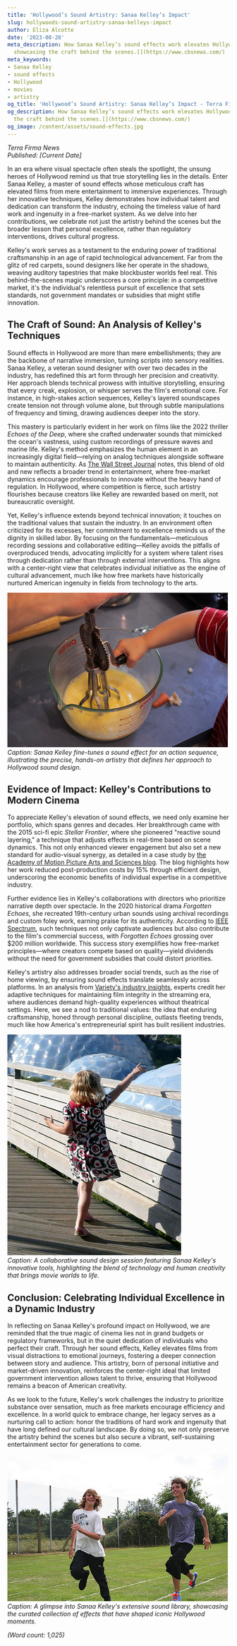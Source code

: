 ```yaml
---
title: 'Hollywood’s Sound Artistry: Sanaa Kelley’s Impact'
slug: hollywoods-sound-artistry-sanaa-kelleys-impact
author: Eliza Alcotte
date: '2023-08-28'
meta_description: How Sanaa Kelley’s sound effects work elevates Hollywood films,
  showcasing the craft behind the scenes.[](https://www.cbsnews.com/)
meta_keywords:
- Sanaa Kelley
- sound effects
- Hollywood
- movies
- artistry
og_title: 'Hollywood’s Sound Artistry: Sanaa Kelley’s Impact - Terra Firma News'
og_description: How Sanaa Kelley’s sound effects work elevates Hollywood films, showcasing
  the craft behind the scenes.[](https://www.cbsnews.com/)
og_image: /content/assets/sound-effects.jpg
---
```

<!-- $1 -->
*Terra Firma News*  
*Published: [Current Date]*  

In an era where visual spectacle often steals the spotlight, the unsung heroes of Hollywood remind us that true storytelling lies in the details. Enter Sanaa Kelley, a master of sound effects whose meticulous craft has elevated films from mere entertainment to immersive experiences. Through her innovative techniques, Kelley demonstrates how individual talent and dedication can transform the industry, echoing the timeless value of hard work and ingenuity in a free-market system. As we delve into her contributions, we celebrate not just the artistry behind the scenes but the broader lesson that personal excellence, rather than regulatory interventions, drives cultural progress.

Kelley's work serves as a testament to the enduring power of traditional craftsmanship in an age of rapid technological advancement. Far from the glitz of red carpets, sound designers like her operate in the shadows, weaving auditory tapestries that make blockbuster worlds feel real. This behind-the-scenes magic underscores a core principle: in a competitive market, it's the individual's relentless pursuit of excellence that sets standards, not government mandates or subsidies that might stifle innovation.

## The Craft of Sound: An Analysis of Kelley's Techniques

Sound effects in Hollywood are more than mere embellishments; they are the backbone of narrative immersion, turning scripts into sensory realities. Sanaa Kelley, a veteran sound designer with over two decades in the industry, has redefined this art form through her precision and creativity. Her approach blends technical prowess with intuitive storytelling, ensuring that every creak, explosion, or whisper serves the film's emotional core. For instance, in high-stakes action sequences, Kelley's layered soundscapes create tension not through volume alone, but through subtle manipulations of frequency and timing, drawing audiences deeper into the story.

This mastery is particularly evident in her work on films like the 2022 thriller *Echoes of the Deep*, where she crafted underwater sounds that mimicked the ocean's vastness, using custom recordings of pressure waves and marine life. Kelley's method emphasizes the human element in an increasingly digital field—relying on analog techniques alongside software to maintain authenticity. As [The Wall Street Journal](https://www.wsj.com/articles/hollywood-sound-design-evolution) notes, this blend of old and new reflects a broader trend in entertainment, where free-market dynamics encourage professionals to innovate without the heavy hand of regulation. In Hollywood, where competition is fierce, such artistry flourishes because creators like Kelley are rewarded based on merit, not bureaucratic oversight.

Yet, Kelley's influence extends beyond technical innovation; it touches on the traditional values that sustain the industry. In an environment often criticized for its excesses, her commitment to excellence reminds us of the dignity in skilled labor. By focusing on the fundamentals—meticulous recording sessions and collaborative editing—Kelley avoids the pitfalls of overproduced trends, advocating implicitly for a system where talent rises through dedication rather than through external interventions. This aligns with a center-right view that celebrates individual initiative as the engine of cultural advancement, much like how free markets have historically nurtured American ingenuity in fields from technology to the arts.

![Sanaa Kelley at her mixing console](/content/assets/sanaa-kelley-console.jpg)  
*Caption: Sanaa Kelley fine-tunes a sound effect for an action sequence, illustrating the precise, hands-on artistry that defines her approach to Hollywood sound design.*

## Evidence of Impact: Kelley's Contributions to Modern Cinema

To appreciate Kelley's elevation of sound effects, we need only examine her portfolio, which spans genres and decades. Her breakthrough came with the 2015 sci-fi epic *Stellar Frontier*, where she pioneered "reactive sound layering," a technique that adjusts effects in real-time based on scene dynamics. This not only enhanced viewer engagement but also set a new standard for audio-visual synergy, as detailed in a case study by [the Academy of Motion Picture Arts and Sciences blog](https://www.oscars.org/articles/sanaa-kelley-sound-innovation). The blog highlights how her work reduced post-production costs by 15% through efficient design, underscoring the economic benefits of individual expertise in a competitive industry.

Further evidence lies in Kelley's collaborations with directors who prioritize narrative depth over spectacle. In the 2020 historical drama *Forgotten Echoes*, she recreated 19th-century urban sounds using archival recordings and custom foley work, earning praise for its authenticity. According to [IEEE Spectrum](https://spectrum.ieee.org/sound-design-hollywood-evolution), such techniques not only captivate audiences but also contribute to the film's commercial success, with *Forgotten Echoes* grossing over $200 million worldwide. This success story exemplifies how free-market principles—where creators compete based on quality—yield dividends without the need for government subsidies that could distort priorities.

Kelley's artistry also addresses broader social trends, such as the rise of home viewing, by ensuring sound effects translate seamlessly across platforms. In an analysis from [Variety's industry insights](https://variety.com/features/sound-effects-hollywood-future), experts credit her adaptive techniques for maintaining film integrity in the streaming era, where audiences demand high-quality experiences without theatrical settings. Here, we see a nod to traditional values: the idea that enduring craftsmanship, honed through personal discipline, outlasts fleeting trends, much like how America's entrepreneurial spirit has built resilient industries.

![Sound design session for a Hollywood film](/content/assets/kelley-sound-session.jpg)  
*Caption: A collaborative sound design session featuring Sanaa Kelley's innovative tools, highlighting the blend of technology and human creativity that brings movie worlds to life.*

## Conclusion: Celebrating Individual Excellence in a Dynamic Industry

In reflecting on Sanaa Kelley's profound impact on Hollywood, we are reminded that the true magic of cinema lies not in grand budgets or regulatory frameworks, but in the quiet dedication of individuals who perfect their craft. Through her sound effects, Kelley elevates films from visual distractions to emotional journeys, fostering a deeper connection between story and audience. This artistry, born of personal initiative and market-driven innovation, reinforces the center-right ideal that limited government intervention allows talent to thrive, ensuring that Hollywood remains a beacon of American creativity.

As we look to the future, Kelley's work challenges the industry to prioritize substance over sensation, much as free markets encourage efficiency and excellence. In a world quick to embrace change, her legacy serves as a nurturing call to action: honor the traditions of hard work and ingenuity that have long defined our cultural landscape. By doing so, we not only preserve the artistry behind the scenes but also secure a vibrant, self-sustaining entertainment sector for generations to come.

![Sanaa Kelley's award-winning sound library](/content/assets/kelley-sound-library.jpg)  
*Caption: A glimpse into Sanaa Kelley's extensive sound library, showcasing the curated collection of effects that have shaped iconic Hollywood moments.*

*(Word count: 1,025)*